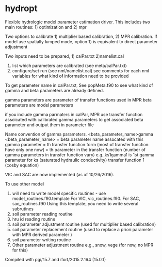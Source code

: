 # hydropt
Flexible hydrologic model parameter estimation driver.  This includes two main routines: 1) optimization and 2) mpr

Two options to calibrate 1) multiplier based calibration, 2) MPR calibration.
if model use spatially lumped mode, option 1) is equivalent to direct parameter adjustment 

Two inputs need to be prepared, 1) calPar.txt 2)namelist.cal
1) list which parameters are calibrated (see meta/calPar.txt)
2) configure/set run (see nml/namelist.cal)
   see comments for each nml variables for what kind of information need to be provided

To get parameter name in calPar.txt, See popMeta.f90 to see what kind of gamma and beta parameters are already defined.

gamma parameters are parameter of transfer functions used in MPR
beta parameters are model parameters

if you include gamma parmaters in calPar, MPR use transfer function assoicated with calibrated gamma parameters to get associated beta parameter and output them in parameter file

Name convention of gamma parameters. 
<beta_parameter_name><integer1>gamma<integer2>
<beta_parameter_name> = beta parameter name assocated with this gamma parameter
<integer1> = <interger1>th transfer function form (most of transfer function have only one now) 
<integer2> = <interger2>th parameter in the transfer function (number of gamma parameters in transfer function vary) 
e.g.,ks1gamma1 is 1st gamma parameter for ks (saturated hydraulic conductivity) transfer function 1 (cosby equation) 


VIC and SAC are now implemented (as of 10/26/2016).

To use other model 

1. will need to write model specific routines - use model_routines.f90.template
For VIC, vic_routines.f90.  For SAC, sac_routines.f90
Using this template, you need to write several subrutines
1. soil parameter reading routine
2. hru id reading routine
3. soil parameter adjustment routine (used for multiplier based calibration)
4. soil parameter replacement routine (used to replace a priori parameter with MPR derived parameter )
5. soil parameter writing routine
6. Other parameter adjustment routine e.g., snow, vege (for now, no MPR for this)


Compiled with pgi/15.7 and ifort/2015.2.164 (15.0.1)
